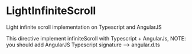 # LightInfiniteScroll
Light infinite scroll implementation on Typescript and AngularJS



This directive implement infiniteScroll with Typescript + AngularJs,
NOTE: you should add AngularJS Typescript signature --> angular.d.ts
